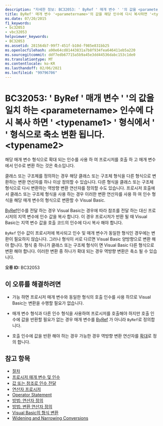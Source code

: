```yaml
---
description: "자세한 정보: BC32053: ' ByRef ' 매개 변수 ' '의 값을 <parametername> 일치 하는 인수에 다시 복사 ' '에서 ' <typename1> ' 형식으로 축소<typename2>"
title: ByRef' 매개 변수 '<parametername>'의 값을 해당 인수에 다시 복사하면 '<typename1>' 형식에서 '<typename2>' 형식으로 축소 변환됩니다.
ms.date: 07/20/2015
f1_keywords:
- bc32053
- vbc32053
helpviewer_keywords:
- BC32053
ms.assetid: 281564b7-99f7-451f-b10d-f985e831bb25
ms.openlocfilehash: a90e64cd81443831a7b8f934fea646411eb5a220
ms.sourcegitcommit: ddf7edb67715a5b9a45e3dd44536dabc153c1de0
ms.translationtype: MT
ms.contentlocale: ko-KR
ms.lasthandoff: 02/06/2021
ms.locfileid: "99796706"
---
```

# <a name="bc32053-copying-the-value-of-byref-parameter-parametername-back-to-the-matching-argument-narrows-from-type-typename1-to-type-typename2"></a>BC32053: ' ByRef ' 매개 변수 ' '의 값을 일치 하는 \<parametername> 인수에 다시 복사 하면 ' \<typename1> ' 형식에서 ' ' 형식으로 축소 변환 됩니다. \<typename2>

해당 매개 변수 형식으로 확대 되는 인수를 사용 하 여 프로시저를 호출 하 고 매개 변수에서 인수로 변환 하는 것은 축소입니다.

 클래스 또는 구조체를 정의하는 경우 해당 클래스 또는 구조체 형식을 다른 형식으로 변환하는 변환 연산자를 하나 이상 정의할 수 있습니다. 다른 형식을 클래스 또는 구조체 형식으로 다시 변환하는 역방향 변환 연산자를 정의할 수도 있습니다. 프로시저 호출에서 클래스 또는 구조체 형식을 사용 하는 경우 이러한 변환 연산자를 사용 하 여 인수 형식을 해당 매개 변수의 형식으로 변환할 수 Visual Basic.

 [ByRef](../modifiers/byref.md)인수를 전달 하는 경우 Visual Basic는 경우에 따라 참조를 전달 하는 대신 프로시저의 지역 변수에 인수 값을 복사 합니다. 이 경우 프로시저가 반환 될 때 Visual Basic는 지역 변수 값을 호출 코드의 인수에 다시 복사 해야 합니다.

 `ByRef` 인수 값이 프로시저에 복사되고 인수 및 매개 변수가 동일한 형식인 경우에는 변환이 필요하지 않습니다. 그러나 형식이 서로 다르면 Visual Basic 양방향으로 변환 해야 합니다. 형식 중 하나가 클래스 또는 구조체 형식이 면 Visual Basic 다른 형식으로 변환 해야 합니다. 이러한 변환 중 하나가 확대 되는 경우 역방향 변환은 축소 될 수 있습니다.

 **오류 ID:** BC32053

## <a name="to-correct-this-error"></a>이 오류를 해결하려면

- 가능 하면 프로시저 매개 변수와 동일한 형식의 호출 인수를 사용 하므로 Visual Basic는 변환을 수행할 필요가 없습니다.

- 매개 변수 형식과 다른 인수 형식을 사용하여 프로시저를 호출해야 하지만 호출 인수에 값을 반환할 필요가 없는 경우 매개 변수를 [ByRef](../modifiers/byval.md) 가 아니라 `ByRef`로 정의합니다.

- 호출 인수에 값을 반환 해야 하는 경우 가능한 경우 역방향 변환 연산자를 [확대](../modifiers/widening.md)로 정의 합니다.

## <a name="see-also"></a>참고 항목

- [절차](../../programming-guide/language-features/procedures/index.md)
- [프로시저 매개 변수 및 인수](../../programming-guide/language-features/procedures/procedure-parameters-and-arguments.md)
- [값 또는 참조로 인수 전달](../../programming-guide/language-features/procedures/passing-arguments-by-value-and-by-reference.md)
- [연산자 프로시저](../../programming-guide/language-features/procedures/operator-procedures.md)
- [Operator Statement](../statements/operator-statement.md)
- [방법: 연산자 정의](../../programming-guide/language-features/procedures/how-to-define-an-operator.md)
- [방법: 변환 연산자 정의](../../programming-guide/language-features/procedures/how-to-define-a-conversion-operator.md)
- [Visual Basic의 형식 변환](../../programming-guide/language-features/data-types/type-conversions.md)
- [Widening and Narrowing Conversions](../../programming-guide/language-features/data-types/widening-and-narrowing-conversions.md)
